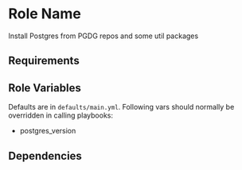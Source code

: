 Role Name
=========

Install Postgres from PGDG repos and some util packages

Requirements
------------


Role Variables
--------------

Defaults are in `defaults/main.yml`. Following vars should normally be overridden in calling playbooks:

- postgres_version


Dependencies
------------
